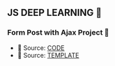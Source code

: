 ## JS DEEP LEARNING 🦆

### Form Post with Ajax Project 🚀 
  - 🔑 Source: [CODE](../08FormPostWithAjax/)
  - 🔑 Source: [TEMPLATE](https://drive.google.com/file/d/1-mtd3uM3KwWSbzV47nIrv0W9rqM-NG9u/view?usp=sharing)
 